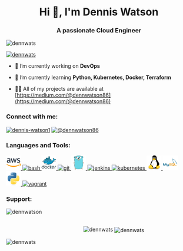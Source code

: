<h1 align="center">Hi 👋, I'm Dennis Watson</h1>
<h3 align="center">A passionate Cloud Engineer</h3>

<p align="left"> <img src="https://komarev.com/ghpvc/?username=dennwats&label=Profile%20views&color=0e75b6&style=flat" alt="dennwats" /> </p>

<p align="left"> <a href="https://github.com/ryo-ma/github-profile-trophy"><img src="https://github-profile-trophy.vercel.app/?username=dennwats" alt="dennwats" /></a> </p>

- 🔭 I’m currently working on **DevOps**

- 🌱 I’m currently learning **Python, Kubernetes, Docker, Terraform**

- 👨‍💻 All of my projects are available at [https://medium.com/@dennwatson86](https://medium.com/@dennwatson86)

<h3 align="left">Connect with me:</h3>
<p align="left">
<a href="https://linkedin.com/in/dennis-watson1" target="blank"><img align="center" src="https://raw.githubusercontent.com/rahuldkjain/github-profile-readme-generator/master/src/images/icons/Social/linked-in-alt.svg" alt="dennis-watson1" height="30" width="40" /></a>
<a href="https://medium.com/@dennwatson86" target="blank"><img align="center" src="https://raw.githubusercontent.com/rahuldkjain/github-profile-readme-generator/master/src/images/icons/Social/medium.svg" alt="@dennwatson86" height="30" width="40" /></a>
</p>

<h3 align="left">Languages and Tools:</h3>
<p align="left"> <a href="https://aws.amazon.com" target="_blank" rel="noreferrer"> <img src="https://raw.githubusercontent.com/devicons/devicon/master/icons/amazonwebservices/amazonwebservices-original-wordmark.svg" alt="aws" width="40" height="40"/> </a> <a href="https://www.gnu.org/software/bash/" target="_blank" rel="noreferrer"> <img src="https://www.vectorlogo.zone/logos/gnu_bash/gnu_bash-icon.svg" alt="bash" width="40" height="40"/> </a> <a href="https://www.docker.com/" target="_blank" rel="noreferrer"> <img src="https://raw.githubusercontent.com/devicons/devicon/master/icons/docker/docker-original-wordmark.svg" alt="docker" width="40" height="40"/> </a> <a href="https://git-scm.com/" target="_blank" rel="noreferrer"> <img src="https://www.vectorlogo.zone/logos/git-scm/git-scm-icon.svg" alt="git" width="40" height="40"/> </a> <a href="https://golang.org" target="_blank" rel="noreferrer"> <img src="https://raw.githubusercontent.com/devicons/devicon/master/icons/go/go-original.svg" alt="go" width="40" height="40"/> </a> <a href="https://www.jenkins.io" target="_blank" rel="noreferrer"> <img src="https://www.vectorlogo.zone/logos/jenkins/jenkins-icon.svg" alt="jenkins" width="40" height="40"/> </a> <a href="https://kubernetes.io" target="_blank" rel="noreferrer"> <img src="https://www.vectorlogo.zone/logos/kubernetes/kubernetes-icon.svg" alt="kubernetes" width="40" height="40"/> </a> <a href="https://www.linux.org/" target="_blank" rel="noreferrer"> <img src="https://raw.githubusercontent.com/devicons/devicon/master/icons/linux/linux-original.svg" alt="linux" width="40" height="40"/> </a> <a href="https://www.mysql.com/" target="_blank" rel="noreferrer"> <img src="https://raw.githubusercontent.com/devicons/devicon/master/icons/mysql/mysql-original-wordmark.svg" alt="mysql" width="40" height="40"/> </a> <a href="https://www.python.org" target="_blank" rel="noreferrer"> <img src="https://raw.githubusercontent.com/devicons/devicon/master/icons/python/python-original.svg" alt="python" width="40" height="40"/> </a> <a href="https://www.vagrantup.com/" target="_blank" rel="noreferrer"> <img src="https://www.vectorlogo.zone/logos/vagrantup/vagrantup-icon.svg" alt="vagrant" width="40" height="40"/> </a> </p>

<h3 align="left">Support:</h3>
<p><a href="https://www.buymeacoffee.com/dennwatson"> <img align="left" src="https://cdn.buymeacoffee.com/buttons/v2/default-yellow.png" height="50" width="210" alt="dennwatson" /></a></p><br><br>

<p><img align="left" src="https://github-readme-stats.vercel.app/api/top-langs?username=dennwats&show_icons=true&locale=en&layout=compact" alt="dennwats" /></p>

<p>&nbsp;<img align="center" src="https://github-readme-stats.vercel.app/api?username=dennwats&show_icons=true&locale=en" alt="dennwats" /></p>

<p><img align="center" src="https://github-readme-streak-stats.herokuapp.com/?user=dennwats&" alt="dennwats" /></p>
